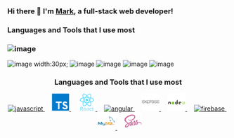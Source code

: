 ### Hi there 👋 I'm <a href="www.linkedin.com/in/mark-smith-0">Mark</a>, a full-stack web developer!

### Languages and Tools that I use most
### ![image](https://user-images.githubusercontent.com/82676841/124024192-de349880-d9bc-11eb-9192-5a9e03c1f3e6.png) 
![image width:30px;](https://user-images.githubusercontent.com/82676841/124024246-f0aed200-d9bc-11eb-8e7b-809ada9521df.png)
![image](https://user-images.githubusercontent.com/82676841/124024839-bd207780-d9bd-11eb-9fa6-103f5fb9976b.png)
![image](https://user-images.githubusercontent.com/82676841/124024876-ca3d6680-d9bd-11eb-946b-cd337e3cf62c.png)
![image](https://user-images.githubusercontent.com/82676841/124024933-daeddc80-d9bd-11eb-9abd-0710f3bb9ec5.png)
![image]()
<h3 align="center">Languages and Tools that I use most</h3>
<div align="center">
    <a href="https://developer.mozilla.org/en-US/docs/Web/JavaScript" target="_blank"> <img src="https://user-images.githubusercontent.com/82676841/124025002-e9d48f00-d9bd-11eb-80a6-9734e58f36cb.png" alt="javascript" width="40" height="40" /> </a> &nbsp; &nbsp;
    <a href="https://www.typescriptlang.org/" target="_blank"> <img src="https://raw.githubusercontent.com/devicons/devicon/master/icons/typescript/typescript-original.svg" alt="typescript" width="40" height="40"/> </a> &nbsp; &nbsp;
    <a href="https://reactjs.org/" target="_blank"> <img src="https://raw.githubusercontent.com/devicons/devicon/master/icons/react/react-original-wordmark.svg" alt="react" width="40" height="40"/> </a> &nbsp; &nbsp;
    <a href="https://angular.io" target="_blank"> <img src="https://angular.io/assets/images/logos/angular/angular.svg" alt="angular" width="40" height="40"/> </a> &nbsp; &nbsp;
    <a href="https://expressjs.com" target="_blank"> <img src="https://raw.githubusercontent.com/devicons/devicon/master/icons/express/express-original-wordmark.svg" alt="express" width="40" height="40"/> </a> &nbsp; &nbsp;
    <a href="https://nodejs.org" target="_blank"> <img src="https://raw.githubusercontent.com/devicons/devicon/master/icons/nodejs/nodejs-original-wordmark.svg" alt="nodejs" width="40" height="40"/> </a> &nbsp; &nbsp;
    <a href="https://firebase.google.com/" target="_blank"> <img src="https://www.vectorlogo.zone/logos/firebase/firebase-icon.svg" alt="firebase" width="40" height="40"/> </a> &nbsp; &nbsp;
    <a href="https://www.mysql.com/" target="_blank"> <img src="https://raw.githubusercontent.com/devicons/devicon/master/icons/mysql/mysql-original-wordmark.svg" alt="mysql" width="40" height="40"/> </a> &nbsp; &nbsp;
    <a href="https://sass-lang.com" target="_blank"> <img src="https://raw.githubusercontent.com/devicons/devicon/master/icons/sass/sass-original.svg" alt="sass" width="40" height="40"/> </a>
</div>


<!--
**MarkS-2018/MarkS-2018** is a ✨ _special_ ✨ repository because its `README.md` (this file) appears on your GitHub profile.

Here are some ideas to get you started:

- 🔭 I’m currently working on ...
- 🌱 I’m currently learning ...
- 👯 I’m looking to collaborate on ...
- 🤔 I’m looking for help with ...
- 💬 Ask me about ...
- 📫 How to reach me: ...
- 😄 Pronouns: ...
- ⚡ Fun fact: ...
-->
